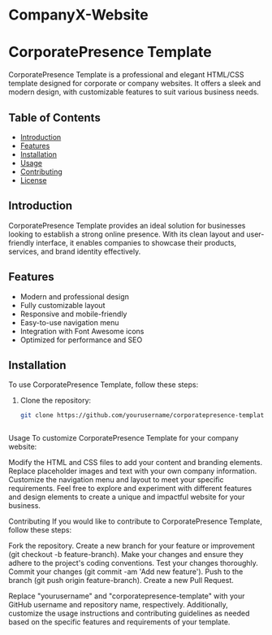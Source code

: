 # CompanyX-Website

# CorporatePresence Template

CorporatePresence Template is a professional and elegant HTML/CSS template designed for corporate or company websites. It offers a sleek and modern design, with customizable features to suit various business needs.

## Table of Contents

- [Introduction](#introduction)
- [Features](#features)
- [Installation](#installation)
- [Usage](#usage)
- [Contributing](#contributing)
- [License](#license)

## Introduction

CorporatePresence Template provides an ideal solution for businesses looking to establish a strong online presence. With its clean layout and user-friendly interface, it enables companies to showcase their products, services, and brand identity effectively.

## Features

- Modern and professional design
- Fully customizable layout
- Responsive and mobile-friendly
- Easy-to-use navigation menu
- Integration with Font Awesome icons
- Optimized for performance and SEO

## Installation

To use CorporatePresence Template, follow these steps:

1. Clone the repository:
   ```bash
   git clone https://github.com/yourusername/corporatepresence-template.git



Usage
To customize CorporatePresence Template for your company website:

Modify the HTML and CSS files to add your content and branding elements.
Replace placeholder images and text with your own company information.
Customize the navigation menu and layout to meet your specific requirements.
Feel free to explore and experiment with different features and design elements to create a unique and impactful website for your business.

Contributing
If you would like to contribute to CorporatePresence Template, follow these steps:

Fork the repository.
Create a new branch for your feature or improvement (git checkout -b feature-branch).
Make your changes and ensure they adhere to the project's coding conventions.
Test your changes thoroughly.
Commit your changes (git commit -am 'Add new feature').
Push to the branch (git push origin feature-branch).
Create a new Pull Request.





Replace "yourusername" and "corporatepresence-template" with your GitHub username and repository name, respectively. Additionally, customize the usage instructions and contributing guidelines as needed based on the specific features and requirements of your template.
